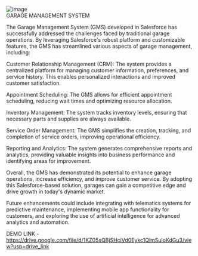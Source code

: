 ![image](https://github.com/user-attachments/assets/25fdf378-a946-4331-869e-7488a262f859)	
GARAGE MANAGEMENT SYSTEM

The Garage Management System (GMS) developed in Salesforce has successfully addressed the challenges faced by traditional garage operations. By leveraging Salesforce's robust platform and customizable features, the GMS has streamlined various aspects of garage management, including:

Customer Relationship Management (CRM): The system provides a centralized platform for managing customer information, preferences, and service history. This enables personalized interactions and improved customer satisfaction.

Appointment Scheduling: The GMS allows for efficient appointment scheduling, reducing wait times and optimizing resource allocation.

Inventory Management: The system tracks inventory levels, ensuring that necessary parts and supplies are always available.

Service Order Management: The GMS simplifies the creation, tracking, and completion of service orders, improving operational efficiency.

Reporting and Analytics: The system generates comprehensive reports and analytics, providing valuable insights into business performance and identifying areas for improvement.

Overall, the GMS has demonstrated its potential to enhance garage operations, increase efficiency, and improve customer service. By adopting this Salesforce-based solution, garages can gain a competitive edge and drive growth in today's dynamic market.

Future enhancements could include integrating with telematics systems for predictive maintenance, implementing mobile app functionality for customers, and exploring the use of artificial intelligence for advanced analytics and automation.


DEMO LINK -  https://drive.google.com/file/d/1KZ05sQBjSHciVd0Eykc1QlmSuloKdGu3/view?usp=drive_link
